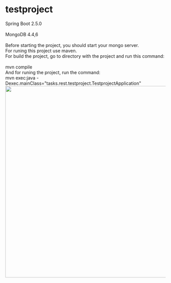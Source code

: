 # testproject
<div>Spring Boot 2.5.0</div><br/>
<div>MongoDB 4.4,6</div><br/>
<div>Before starting the project, you should start your mongo server.</div>
<div>For runing this project use maven.</div>
<div>For build the project, go to directory with the project and run this command:</div><br/>
mvn compile
<div>And for runing the project, run the command:</div>
mvn exec:java -Dexec.mainClass="tasks.rest.testproject.TestprojectApplication"
<img src="https://drive.google.com/file/d/1trnGl7JEjej-WgAPYy9UnCS8kllde6Jy/view?usp=sharing" width="671" height="600"/>